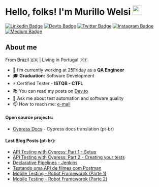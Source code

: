 # Hello, folks! I'm Murillo Welsi <img src="https://raw.githubusercontent.com/MartinHeinz/MartinHeinz/master/wave.gif" width="30px">

[![Linkedin Badge](https://img.shields.io/badge/LinkedIn-0077B5?style=for-the-badge&logo=linkedin&logoColor=white)](https://www.linkedin.com/in/murillowelsi) [![Devto Badge](https://img.shields.io/badge/dev.to-0A0A0A?style=for-the-badge&logo=dev.to&logoColor=white)](https://dev.to/murillowelsi) [![Twitter Badge](https://img.shields.io/badge/Twitter-1DA1F2?style=for-the-badge&logo=twitter&logoColor=white)](https://www.twitter.com/murillowelsi) [![Instagram Badge](https://img.shields.io/badge/Instagram-E4405F?style=for-the-badge&logo=instagram&logoColor=white)](https://www.instagram.com/murillowelsi) [![Medium Badge](https://img.shields.io/badge/Medium-12100E?style=for-the-badge&logo=medium&logoColor=white)](https://medium.com/@murillo.welsi)

## About me

From Brazil :brazil: | Living in Portugal :portugal:

- 🔭 I’m currently working at 25Friday as a **QA Engineer**
- :mortar_board: **Graduation:** Software Development
- ⚡ Certified Tester - **ISTQB - CTFL**
- 📚 You can read my posts on [Dev.to](https://dev.to/murillowelsi)
- 💬 Ask me about test automation and software quality
- 📫 How to reach me: [e-mail](murillo.welsi@gmail.com)

#### **Open source projects:**

- [Cypress Docs](https://github.com/pedrohyvo/cypress-docs-pt-br) - Cypress docs translation (pt-br)

#### **Last Blog Posts (pt-br):**

- [API Testing with Cypress: Part 1 - Setup](https://dev.to/murillowelsi/api-testing-with-cypress-part-1-5coe)
- [API Testing with Cypress: Part 2 - Creating your tests](https://dev.to/murillowelsi/api-testing-with-cypress-part-2-creating-your-tests-270i)
- [Declarative Pipelines - Jenkins](https://blog.qaninja.io/declarative-pipelines-jenkins/)
- [Testando uma API de filmes com Postman](https://blog.qaninja.io/testando-uma-api-de-filmes-com-postman/)
- [Mobile Testing - Robot Frameworok (Parte 1)](https://robotizandotestes.blogspot.com/2020/05/season-mobile-com-appium-ep02.html)
- [Mobile Testing - Robot Frameworok (Parte 2)](https://robotizandotestes.blogspot.com/2020/05/season-mobile-com-appium-ep03.html)
